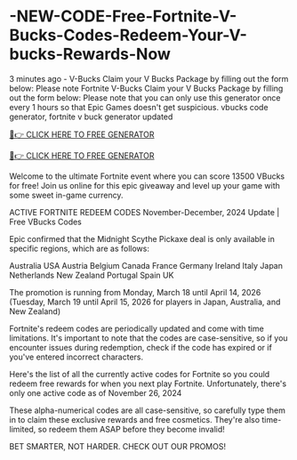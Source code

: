 # -NEW-CODE-Free-Fortnite-V-Bucks-Codes-Redeem-Your-V-bucks-Rewards-Now
3 minutes ago - V-Bucks Claim your V Bucks Package by filling out the form below: Please note Fortnite V-Bucks Claim your V Bucks Package by filling out the form below: Please note that you can only use this generator once every 1 hours so that Epic Games doesn't get suspicious. vbucks code generator, fortnite v buck generator updated

[🔴👉 CLICK HERE TO FREE GENERATOR](https://shorter.me/nVzTR)

[🔴👉 CLICK HERE TO FREE GENERATOR](https://shorter.me/nVzTR)

Welcome to the ultimate Fortnite event where you can score 13500 VBucks for free! Join us online for this epic giveaway and level up your game with some sweet in-game currency.

ACTIVE FORTNITE REDEEM CODES
November-December, 2024 Update | Free VBucks Codes

Epic confirmed that the Midnight Scythe Pickaxe deal is only available in specific regions, which are as follows:

Australia
USA
Austria
Belgium
Canada
France
Germany
Ireland
Italy
Japan
Netherlands
New Zealand
Portugal
Spain
UK

The promotion is running from Monday, March 18 until April 14, 2026 (Tuesday, March 19 until April 15, 2026 for players in Japan, Australia, and New Zealand)

Fortnite's redeem codes are periodically updated and come with time limitations. It's important to note that the codes are case-sensitive, so if you encounter issues during redemption, check if the code has expired or if you've entered incorrect characters.

Here's the list of all the currently active codes for Fortnite so you could redeem free rewards for when you next play Fortnite. Unfortunately, there's only one active code as of November 26, 2024

These alpha-numerical codes are all case-sensitive, so carefully type them in to claim these exclusive rewards and free cosmetics. They're also time-limited, so redeem them ASAP before they become invalid!

BET SMARTER, NOT HARDER. CHECK OUT OUR PROMOS!
